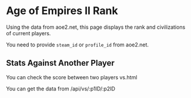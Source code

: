 # Age of Empires II Rank

Using the data from aoe2.net, this page displays the rank and civilizations of current players.

You need to provide `steam_id` or `profile_id` from aoe2.net.

## Stats Against Another Player

You can check the score between two players vs.html

You can get the data from /api/vs/:p1ID/:p2ID
